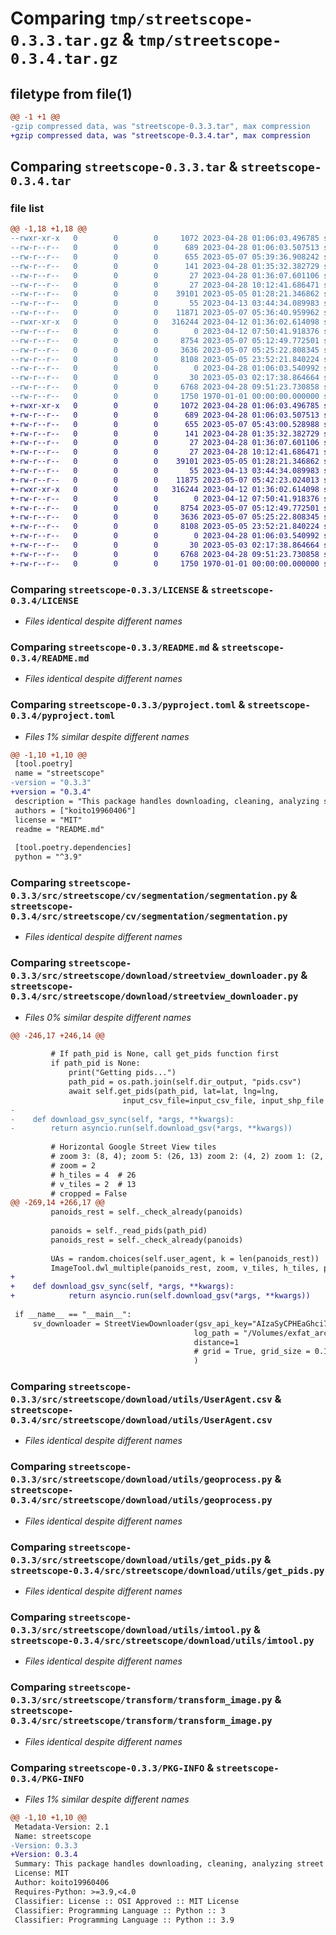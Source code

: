 # Comparing `tmp/streetscope-0.3.3.tar.gz` & `tmp/streetscope-0.3.4.tar.gz`

## filetype from file(1)

```diff
@@ -1 +1 @@
-gzip compressed data, was "streetscope-0.3.3.tar", max compression
+gzip compressed data, was "streetscope-0.3.4.tar", max compression
```

## Comparing `streetscope-0.3.3.tar` & `streetscope-0.3.4.tar`

### file list

```diff
@@ -1,18 +1,18 @@
--rwxr-xr-x   0        0        0     1072 2023-04-28 01:06:03.496785 streetscope-0.3.3/LICENSE
--rw-r--r--   0        0        0      689 2023-04-28 01:06:03.507513 streetscope-0.3.3/README.md
--rw-r--r--   0        0        0      655 2023-05-07 05:39:36.908242 streetscope-0.3.3/pyproject.toml
--rw-r--r--   0        0        0      141 2023-04-28 01:35:32.382729 streetscope-0.3.3/src/streetscope/__init__.py
--rw-r--r--   0        0        0       27 2023-04-28 01:36:07.601106 streetscope-0.3.3/src/streetscope/cv/__init__.py
--rw-r--r--   0        0        0       27 2023-04-28 10:12:41.686471 streetscope-0.3.3/src/streetscope/cv/segmentation/__init__.py
--rw-r--r--   0        0        0    39101 2023-05-05 01:28:21.346862 streetscope-0.3.3/src/streetscope/cv/segmentation/segmentation.py
--rw-r--r--   0        0        0       55 2023-04-13 03:44:34.089983 streetscope-0.3.3/src/streetscope/download/__init__.py
--rw-r--r--   0        0        0    11871 2023-05-07 05:36:40.959962 streetscope-0.3.3/src/streetscope/download/streetview_downloader.py
--rwxr-xr-x   0        0        0   316244 2023-04-12 01:36:02.614098 streetscope-0.3.3/src/streetscope/download/utils/UserAgent.csv
--rw-r--r--   0        0        0        0 2023-04-12 07:50:41.918376 streetscope-0.3.3/src/streetscope/download/utils/__init__.py
--rw-r--r--   0        0        0     8754 2023-05-07 05:12:49.772501 streetscope-0.3.3/src/streetscope/download/utils/geoprocess.py
--rw-r--r--   0        0        0     3636 2023-05-07 05:25:22.808345 streetscope-0.3.3/src/streetscope/download/utils/get_pids.py
--rw-r--r--   0        0        0     8108 2023-05-05 23:52:21.840224 streetscope-0.3.3/src/streetscope/download/utils/imtool.py
--rw-r--r--   0        0        0        0 2023-04-28 01:06:03.540992 streetscope-0.3.3/src/streetscope/streetscope.py
--rw-r--r--   0        0        0       30 2023-05-03 02:17:38.864664 streetscope-0.3.3/src/streetscope/transform/__init__.py
--rw-r--r--   0        0        0     6768 2023-04-28 09:51:23.730858 streetscope-0.3.3/src/streetscope/transform/transform_image.py
--rw-r--r--   0        0        0     1750 1970-01-01 00:00:00.000000 streetscope-0.3.3/PKG-INFO
+-rwxr-xr-x   0        0        0     1072 2023-04-28 01:06:03.496785 streetscope-0.3.4/LICENSE
+-rw-r--r--   0        0        0      689 2023-04-28 01:06:03.507513 streetscope-0.3.4/README.md
+-rw-r--r--   0        0        0      655 2023-05-07 05:43:00.528988 streetscope-0.3.4/pyproject.toml
+-rw-r--r--   0        0        0      141 2023-04-28 01:35:32.382729 streetscope-0.3.4/src/streetscope/__init__.py
+-rw-r--r--   0        0        0       27 2023-04-28 01:36:07.601106 streetscope-0.3.4/src/streetscope/cv/__init__.py
+-rw-r--r--   0        0        0       27 2023-04-28 10:12:41.686471 streetscope-0.3.4/src/streetscope/cv/segmentation/__init__.py
+-rw-r--r--   0        0        0    39101 2023-05-05 01:28:21.346862 streetscope-0.3.4/src/streetscope/cv/segmentation/segmentation.py
+-rw-r--r--   0        0        0       55 2023-04-13 03:44:34.089983 streetscope-0.3.4/src/streetscope/download/__init__.py
+-rw-r--r--   0        0        0    11875 2023-05-07 05:42:23.024013 streetscope-0.3.4/src/streetscope/download/streetview_downloader.py
+-rwxr-xr-x   0        0        0   316244 2023-04-12 01:36:02.614098 streetscope-0.3.4/src/streetscope/download/utils/UserAgent.csv
+-rw-r--r--   0        0        0        0 2023-04-12 07:50:41.918376 streetscope-0.3.4/src/streetscope/download/utils/__init__.py
+-rw-r--r--   0        0        0     8754 2023-05-07 05:12:49.772501 streetscope-0.3.4/src/streetscope/download/utils/geoprocess.py
+-rw-r--r--   0        0        0     3636 2023-05-07 05:25:22.808345 streetscope-0.3.4/src/streetscope/download/utils/get_pids.py
+-rw-r--r--   0        0        0     8108 2023-05-05 23:52:21.840224 streetscope-0.3.4/src/streetscope/download/utils/imtool.py
+-rw-r--r--   0        0        0        0 2023-04-28 01:06:03.540992 streetscope-0.3.4/src/streetscope/streetscope.py
+-rw-r--r--   0        0        0       30 2023-05-03 02:17:38.864664 streetscope-0.3.4/src/streetscope/transform/__init__.py
+-rw-r--r--   0        0        0     6768 2023-04-28 09:51:23.730858 streetscope-0.3.4/src/streetscope/transform/transform_image.py
+-rw-r--r--   0        0        0     1750 1970-01-01 00:00:00.000000 streetscope-0.3.4/PKG-INFO
```

### Comparing `streetscope-0.3.3/LICENSE` & `streetscope-0.3.4/LICENSE`

 * *Files identical despite different names*

### Comparing `streetscope-0.3.3/README.md` & `streetscope-0.3.4/README.md`

 * *Files identical despite different names*

### Comparing `streetscope-0.3.3/pyproject.toml` & `streetscope-0.3.4/pyproject.toml`

 * *Files 1% similar despite different names*

```diff
@@ -1,10 +1,10 @@
 [tool.poetry]
 name = "streetscope"
-version = "0.3.3"
+version = "0.3.4"
 description = "This package handles downloading, cleaning, analyzing street view imagery"
 authors = ["koito19960406"]
 license = "MIT"
 readme = "README.md"
 
 [tool.poetry.dependencies]
 python = "^3.9"
```

### Comparing `streetscope-0.3.3/src/streetscope/cv/segmentation/segmentation.py` & `streetscope-0.3.4/src/streetscope/cv/segmentation/segmentation.py`

 * *Files identical despite different names*

### Comparing `streetscope-0.3.3/src/streetscope/download/streetview_downloader.py` & `streetscope-0.3.4/src/streetscope/download/streetview_downloader.py`

 * *Files 0% similar despite different names*

```diff
@@ -246,17 +246,14 @@
         
         # If path_pid is None, call get_pids function first
         if path_pid is None:
             print("Getting pids...")
             path_pid = os.path.join(self.dir_output, "pids.csv")
             await self.get_pids(path_pid, lat=lat, lng=lng,
                         input_csv_file=input_csv_file, input_shp_file = input_shp_file, closest=closest, disp=disp, augment_metadata=augment_metadata)
-    
-    def download_gsv_sync(self, *args, **kwargs):
-        return asyncio.run(self.download_gsv(*args, **kwargs))
 
         # Horizontal Google Street View tiles
         # zoom 3: (8, 4); zoom 5: (26, 13) zoom 2: (4, 2) zoom 1: (2, 1);4:(8,16)
         # zoom = 2
         # h_tiles = 4  # 26
         # v_tiles = 2  # 13
         # cropped = False
@@ -269,14 +266,17 @@
         panoids_rest = self._check_already(panoids)
 
         panoids = self._read_pids(path_pid)
         panoids_rest = self._check_already(panoids)
 
         UAs = random.choices(self.user_agent, k = len(panoids_rest))
         ImageTool.dwl_multiple(panoids_rest, zoom, v_tiles, h_tiles, panorama_output, UAs, cropped, full, log_path=self.log_path)
+    
+    def download_gsv_sync(self, *args, **kwargs):
+            return asyncio.run(self.download_gsv(*args, **kwargs))
                 
 if __name__ == "__main__":
     sv_downloader = StreetViewDownloader(gsv_api_key="AIzaSyCPHEaGhci712SM9UsB8f-Mdpl1lsA6VH0", 
                                         log_path = "/Volumes/exfat_archi/streetscope_test/delft",
                                         distance=1
                                         # grid = True, grid_size = 0.1
                                         )
```

### Comparing `streetscope-0.3.3/src/streetscope/download/utils/UserAgent.csv` & `streetscope-0.3.4/src/streetscope/download/utils/UserAgent.csv`

 * *Files identical despite different names*

### Comparing `streetscope-0.3.3/src/streetscope/download/utils/geoprocess.py` & `streetscope-0.3.4/src/streetscope/download/utils/geoprocess.py`

 * *Files identical despite different names*

### Comparing `streetscope-0.3.3/src/streetscope/download/utils/get_pids.py` & `streetscope-0.3.4/src/streetscope/download/utils/get_pids.py`

 * *Files identical despite different names*

### Comparing `streetscope-0.3.3/src/streetscope/download/utils/imtool.py` & `streetscope-0.3.4/src/streetscope/download/utils/imtool.py`

 * *Files identical despite different names*

### Comparing `streetscope-0.3.3/src/streetscope/transform/transform_image.py` & `streetscope-0.3.4/src/streetscope/transform/transform_image.py`

 * *Files identical despite different names*

### Comparing `streetscope-0.3.3/PKG-INFO` & `streetscope-0.3.4/PKG-INFO`

 * *Files 1% similar despite different names*

```diff
@@ -1,10 +1,10 @@
 Metadata-Version: 2.1
 Name: streetscope
-Version: 0.3.3
+Version: 0.3.4
 Summary: This package handles downloading, cleaning, analyzing street view imagery
 License: MIT
 Author: koito19960406
 Requires-Python: >=3.9,<4.0
 Classifier: License :: OSI Approved :: MIT License
 Classifier: Programming Language :: Python :: 3
 Classifier: Programming Language :: Python :: 3.9
```

